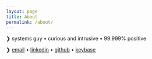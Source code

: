 ```yaml
---
layout: page
title: About
permalink: /about/
---
```


❯ systems guy • curious and intrusive • 99.999% positive

❯ [email](mailto:pranay.kanwar@gmail.com) • [linkedin](https://www.linkedin.com/in/pranay-kanwar/) • [github](https://github.com/r4m) • [keybase](https://keybase.io/r4um)


